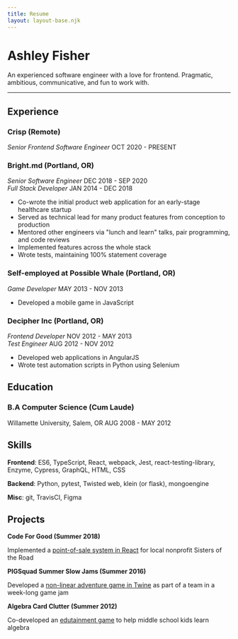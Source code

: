 ```yaml
---
title: Resume
layout: layout-base.njk
---
```


# Ashley Fisher

<div class="f4">
An experienced software engineer with a love for frontend. Pragmatic, ambitious, communicative, and fun to work with.
</div>

<hr class="print-only" />

<div class="flex f4" id="resume-body">
<div class="w-70 pr5">

## Experience

### Crisp (Remote)

_Senior Frontend Software Engineer_
<span class="f6 silver">OCT 2020 - PRESENT</span>

### Bright.md (Portland, OR)

_Senior Software Engineer_
<span class="f6 silver">DEC 2018 - SEP 2020</span><br/>
_Full Stack Developer_
<span class="f6 silver">JAN 2014 - DEC 2018</span>

- Co-wrote the initial product web application for an early-stage healthcare startup
- Served as technical lead for many product features from conception to production
- Mentored other engineers via "lunch and learn" talks, pair programming, and code reviews
- Implemented features across the whole stack
- Wrote tests, maintaining 100% statement coverage

### Self-employed at Possible Whale (Portland, OR)

_Game Developer_
<span class="f6 silver">MAY 2013 - NOV 2013</span>

- Developed a mobile game in JavaScript

### Decipher Inc (Portland, OR)

_Frontend Developer_
<span class="f6 silver">NOV 2012 - MAY 2013</span><br/>
_Test Engineer_
<span class="f6 silver">AUG 2012 - NOV 2012</span>

- Developed web applications in AngularJS
- Wrote test automation scripts in Python using Selenium

## Education

### B.A Computer Science (Cum Laude)

Willamette University, Salem, OR
<span class="f6 silver">AUG 2008 - MAY 2012</span>

</div>

<div class="w-30">

## Skills

**Frontend**: ES6, TypeScript, React, webpack, Jest, react-testing-library, Enzyme, Cypress, GraphQL, HTML, CSS

**Backend**: Python, pytest, Twisted web, klein (or flask), mongoengine

**Misc**: git, TravisCI, Figma

## Projects

**Code For Good (Summer 2018)**

Implemented a <a href="https://github.com/codeforgoodconf/sisters-of-the-road-admin" class="link underline white">point-of-sale system in React</a> for local nonprofit Sisters of the Road

**PIGSquad Summer Slow Jams (Summer 2016)**

Developed a <a href="https://zivlok.itch.io/beegin" class="link underline white">non-linear adventure game in Twine</a> as part of a team in a week-long game jam

**Algebra Card Clutter (Summer 2012)**

Co-developed an <a href="https://appadvice.com/app/algebra-card-clutter/549330499" class="link underline white">edutainment game</a> to help middle school kids learn algebra

</div>
</div>
